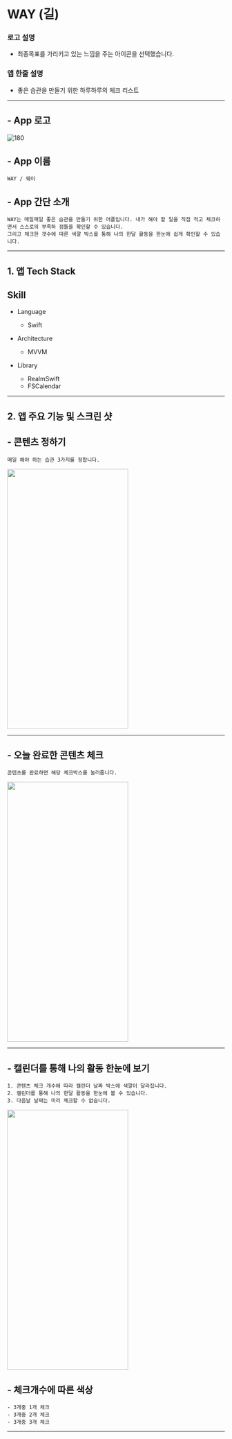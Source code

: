 # WAY (길)

### 로고 설명
- 최종목표를 가리키고 있는 느낌을 주는 아이콘을 선택했습니다.
### 앱 한줄 설명 
- 좋은 습관을 만들기 위한 하루하루의 체크 리스트

----------------------

## - App 로고
![180](https://user-images.githubusercontent.com/88191880/160760125-c218ed20-391e-427f-8646-afafd16fb1a9.png)

## - App 이름
    WAY / 웨이

## - App 간단 소개
    WAY는 매일매일 좋은 습관을 만들기 위한 어플입니다. 내가 해야 할 일을 직접 적고 체크하면서 스스로의 부족하 점들을 확인할 수 있습니다.
    그리고 체크한 갯수에 따른 색깔 박스를 통해 나의 한달 활동을 한눈에 쉽게 확인할 수 있습니다.

------------------------

## 1. 앱 Tech Stack

## Skill

- Language
    - Swift

- Architecture
    - MVVM

- Library
    - RealmSwift
    - FSCalendar

-------------------------------

## 2. 앱 주요 기능 및 스크린 샷
## - 콘텐츠 정하기 
    매일 해야 하는 습관 3가지를 정합니다.
<img src="https://user-images.githubusercontent.com/88191880/160760219-b0297c5f-b6cd-4291-8783-16ab7a07f113.png" width="280" height="600"/>

--------------------------------

## - 오늘 완료한 콘텐츠 체크
    콘텐츠를 완료하면 해당 체크박스를 눌러줍니다.
<img src="https://user-images.githubusercontent.com/88191880/160760383-0c0ba80c-688a-493e-861a-10c1f3441ddb.png" width="280" height="600"/>

-------------------------------

## - 캘린더를 통해 나의 활동 한눈에 보기
    1. 콘텐츠 체크 개수에 따라 캘린더 날짜 박스에 색깔이 달라집니다.
    2. 캘린더를 통해 나의 한달 활동을 한눈에 볼 수 있습니다.
    3. 다음날 날짜는 미리 체크할 수 없습니다.
<img src="https://user-images.githubusercontent.com/88191880/160760452-2e41eb8a-ed0d-4bb8-8739-e1ddff703d05.png" width="280" height="600"/>


## - 체크개수에 따른 색상
    - 3개중 1개 체크
    - 3개중 2개 체크
    - 3개중 3개 체크
----------------------------------
